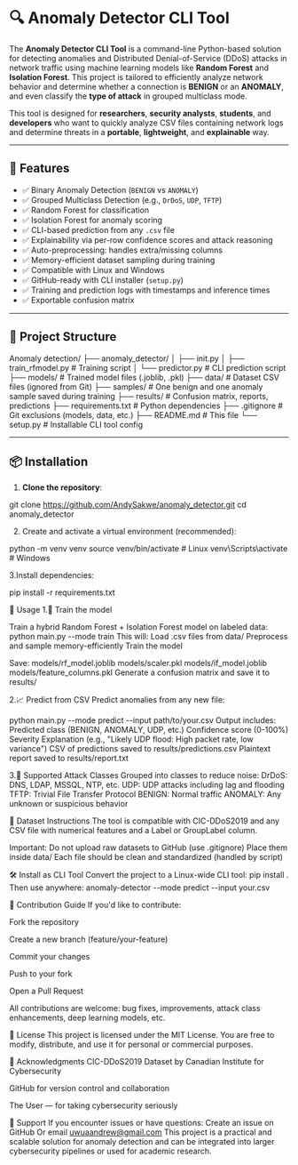 # 🔍 Anomaly Detector CLI Tool

The **Anomaly Detector CLI Tool** is a command-line Python-based solution for detecting anomalies and Distributed Denial-of-Service (DDoS) attacks in network traffic using machine learning models like **Random Forest** and **Isolation Forest**. This project is tailored to efficiently analyze network behavior and determine whether a connection is **BENIGN** or an **ANOMALY**, and even classify the **type of attack** in grouped multiclass mode.

This tool is designed for **researchers**, **security analysts**, **students**, and **developers** who want to quickly analyze CSV files containing network logs and determine threats in a **portable**, **lightweight**, and **explainable** way.

---

## 🔧 Features

- ✅ Binary Anomaly Detection (`BENIGN` vs `ANOMALY`)
- ✅ Grouped Multiclass Detection (e.g., `DrDoS`, `UDP`, `TFTP`)
- ✅ Random Forest for classification
- ✅ Isolation Forest for anomaly scoring
- ✅ CLI-based prediction from any `.csv` file
- ✅ Explainability via per-row confidence scores and attack reasoning
- ✅ Auto-preprocessing: handles extra/missing columns
- ✅ Memory-efficient dataset sampling during training
- ✅ Compatible with Linux and Windows
- ✅ GitHub-ready with CLI installer (`setup.py`)
- ✅ Training and prediction logs with timestamps and inference times
- ✅ Exportable confusion matrix

---

## 📁 Project Structure
Anomaly detection/
├── anomaly_detector/
│ ├── init.py
│ ├── train_rfmodel.py # Training script
│ └── predictor.py # CLI prediction script
├── models/ # Trained model files (.joblib, .pkl)
├── data/ # Dataset CSV files (ignored from Git)
├── samples/ # One benign and one anomaly sample saved during training
├── results/ # Confusion matrix, reports, predictions
├── requirements.txt # Python dependencies
├── .gitignore # Git exclusions (models, data, etc.)
├── README.md # This file
└── setup.py # Installable CLI tool config


---

## 📦 Installation

1. **Clone the repository**:

git clone https://github.com/AndySakwe/anomaly_detector.git
cd anomaly_detector

2. Create and activate a virtual environment (recommended):

python -m venv venv
source venv/bin/activate  # Linux
venv\Scripts\activate     # Windows

3.Install dependencies:

pip install -r requirements.txt

🚀 Usage
1.🧠 Train the model

Train a hybrid Random Forest + Isolation Forest model on labeled data:
python main.py --mode train
This will:
Load .csv files from data/
Preprocess and sample memory-efficiently
Train the model

Save:
models/rf_model.joblib
models/scaler.pkl
models/if_model.joblib
models/feature_columns.pkl
Generate a confusion matrix and save it to results/

2.📈 Predict from CSV
Predict anomalies from any new file:

python main.py --mode predict --input path/to/your.csv
Output includes:
Predicted class (BENIGN, ANOMALY, UDP, etc.)
Confidence score (0-100%)
Severity
Explanation (e.g., "Likely UDP flood: High packet rate, low variance")
CSV of predictions saved to results/predictions.csv
Plaintext report saved to results/report.txt

3.🧠 Supported Attack Classes
Grouped into classes to reduce noise:
DrDoS: DNS, LDAP, MSSQL, NTP, etc.
UDP: UDP attacks including lag and flooding
TFTP: Trivial File Transfer Protocol
BENIGN: Normal traffic
ANOMALY: Any unknown or suspicious behavior

🧪 Dataset Instructions
The tool is compatible with CIC-DDoS2019 and any CSV file with numerical features and a Label or GroupLabel column.

Important:
Do not upload raw datasets to GitHub (use .gitignore)
Place them inside data/
Each file should be clean and standardized (handled by script)

🛠 Install as CLI Tool
Convert the project to a Linux-wide CLI tool:
pip install .
Then use anywhere:
anomaly-detector --mode predict --input your.csv

🤝 Contribution Guide
If you'd like to contribute:

Fork the repository

Create a new branch (feature/your-feature)

Commit your changes

Push to your fork

Open a Pull Request

All contributions are welcome: bug fixes, improvements, attack class enhancements, deep learning models, etc.

📜 License
This project is licensed under the MIT License. You are free to modify, distribute, and use it for personal or commercial purposes.

🙏 Acknowledgments
CIC-DDoS2019 Dataset by Canadian Institute for Cybersecurity

GitHub for version control and collaboration

The User — for taking cybersecurity seriously

💬 Support
If you encounter issues or have questions:
Create an issue on GitHub
Or email uwuaandrew@gmail.com
This project is a practical and scalable solution for anomaly detection and can be integrated into larger cybersecurity pipelines or used for academic research.
